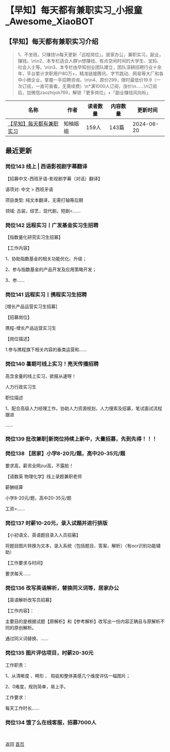 # 【早知】每天都有兼职实习_小报童_Awesome_XiaoBOT

## 【早知】每天都有兼职实习介绍
> 1、不坐班，只赚钱\n每天更新「远程岗位」。居家办公，兼职实习，副业，赚钱。\n\n2、本专栏适合人群\n想赚钱、有点空闲时间的大学生、宝妈、社会人士等。\n\n3、本专栏由早知创业团队建立，团队深耕招聘行业十余年，平台累计求职用户80万+，精准链接腾讯、字节跳动、网易等大厂和各中小微企业，掌握一手招聘咨询。\n\n4、原价299，限时最低价19.9（一次订阅，一直可查看，无需续费）\n*满1000人订阅，涨价\n……\n订阅后，加微信zaozhijob789，解锁「更多岗位」+「副业赚钱风向标」  
  


|名称|作者|读者数量|内容数量|更新时间|
|---|---|---|---|---|
|[【早知】每天都有兼职实习](https://xiaobot.net/p/zaozhi?refer=0b133df9-27dc-423b-8101-639049001c13)|知柚姐姐|159人|143篇|2024-06-20|

## 最近更新
### 岗位143 线上 | 西语影视剧字幕翻译

【招募中文-西班牙语-影视剧字幕（对话）翻译】

语项对: 中文 > 西班牙语

项目类型: 纯文本翻译，无需打轴等后期

领域: 古装，综艺，现代剧，短剧<......

### 岗位142 远程实习丨广发基金实习生招聘

【指数量化研究实习生招募】

【工作内容】

1、协助指数基金的相关功能优化、升级；

2、参与指数基金的产品开发及应用策略开发；

3、参......

### 岗位141 远程实习丨携程实习生招聘

[增长产品运营实习生招募]

【招募岗位】

携程-增长产品运营实习生

【岗位描述】

1.参与携程旗下相关内容的垂类运营和......

### 岗位140 暑期可线上实习！亮天传播招聘

高含金量的线上实习，欲报从速呀！

人力行政实习生

职位描述

1、配合高级人力经理工作，协助人力资源规划，人力搜索及招募，笔试面试流程跟进

......

### 岗位139 批改兼职|新岗位持续上新中，大量招募，先到先得！！！

### 岗位138 【居家】小学8-20元/题，高中20-35元/题

要求高，薪资全网zui高，不露脸！

【语数英 物理化学】线上录题兼职老师

薪酬结算

小学8-20元/题，高中20-35元/题

工资=......

### 岗位137 时薪10-20元，录入试题并进行排版

【小初语文、英语题目录入人员招募】

将题目图片转换为文本，录入系统（包括题目、答案、解析）（有ocr识别功能辅助）

【工作要求与时间】

要求每天......

### 岗位136 改写英语解析，替换同义词等，居家办公

【英语解析改写员招募】

【工作内容】：

主要目的是根据试题【原解析】和【参考解析】改写出一份内容正确且与原解析不同的原创解析。

通过同义词替换、......

### 岗位135 图片评估项目，时薪20-30元

工作职责：

1、从清晰度 、畸形 、 瑕疵和整体美感几个维度评估一幅图片；

2、0难度，规则简单，易上手。

工作要求：

每天工作时长......

### 岗位134 饿了么在线客服，招募7000人


<a href="https://github.com/Reno9527/awesome-xiaobot" style="color: white; text-decoration: none;">awesome-xiaobot</a>

返回 [首页](../README.md)
